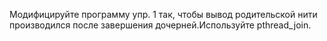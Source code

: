 Модифицируйте программу упр. 1 так, чтобы вывод родительской нити производился после завершения дочерней.Используйте pthread_join.
